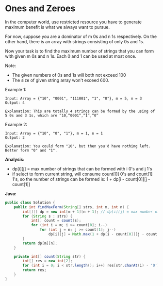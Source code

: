 # Ones and Zeroes

In the computer world, use restricted resource you have to generate maximum benefit is what we always want to pursue.

For now, suppose you are a dominator of m 0s and n 1s respectively. On the other hand, there is an array with strings consisting of only 0s and 1s.

Now your task is to find the maximum number of strings that you can form with given m 0s and n 1s. Each 0 and 1 can be used at most once.

Note:

- The given numbers of 0s and 1s will both not exceed 100
- The size of given string array won't exceed 600.

Example 1:

    Input: Array = {"10", "0001", "111001", "1", "0"}, m = 5, n = 3
    Output: 4

    Explanation: This are totally 4 strings can be formed by the using of 5 0s and 3 1s, which are “10,”0001”,”1”,”0”

Example 2:

    Input: Array = {"10", "0", "1"}, m = 1, n = 1
    Output: 2

    Explanation: You could form "10", but then you'd have nothing left. Better form "0" and "1".

**Analysis:**
- dp[i][j] = max number of strings that can be formed with i 0's and j 1's
- if select to form current string, will consume count[0] 0's and count[1] 1's,
so the number of strings can be formed is: 1 + dp[i - count[0]][j - count[1]]

**Java:**
```java
public class Solution {
    public int findMaxForm(String[] strs, int m, int n) {
        int[][] dp = new int[m + 1][n + 1]; // dp[i][j] = max number of strings that can be formed with i 0's and j 1's
        for (String s : strs) {
            int[] count = count(s);
            for (int i = m; i >= count[0]; i--)
                for (int j = n; j >= count[1]; j--)
                    dp[i][j] = Math.max(1 + dp[i - count[0]][j - count[1]], dp[i][j]);
        }
        return dp[m][n];
    }

    private int[] count(String str) {
        int[] res = new int[2];
        for (int i = 0; i < str.length(); i++) res[str.charAt(i) - '0']++;
        return res;
    }
}
```
